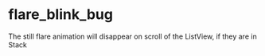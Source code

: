 # flare_blink_bug

The still flare animation will disappear on scroll of the ListView, if they are in Stack
